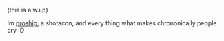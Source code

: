 (this is a w.i.p)

Im [proship](https://define-proship.carrd.co/), a shotacon, and every thing what makes chrononically people cry :D
